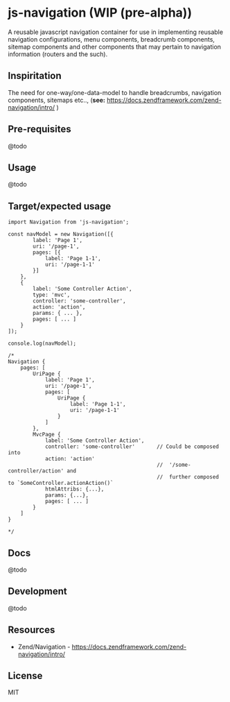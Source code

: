 # js-navigation (WIP (pre-alpha))
A reusable javascript navigation container for use in implementing reusable navigation configurations, 
menu components, breadcrumb components, sitemap components and other components that may pertain to navigation
information (routers and the such).

## Inspiritation
The need for one-way/one-data-model to handle breadcrumbs, navigation components, sitemaps etc..,
(**see:** https://docs.zendframework.com/zend-navigation/intro/ )

## Pre-requisites
@todo

## Usage
@todo

## Target/expected usage
```
import Navigation from 'js-navigation';

const navModel = new Navigation([{
        label: 'Page 1',
        uri: '/page-1', 
        pages: [{
            label: 'Page 1-1',
            uri: '/page-1-1'
        }]
    },
    {
        label: 'Some Controller Action',
        type: 'mvc',
        controller: 'some-controller',
        action: 'action',
        params: { ... },
        pages: [ ... ]
    }
]);

console.log(navModel);

/*
Navigation {
    pages: [
        UriPage {
            label: 'Page 1',
            uri: '/page-1',
            pages: [
                UriPage {
                    label: 'Page 1-1',
                    uri: '/page-1-1'
                }
            ]
        },
        MvcPage {
            label: 'Some Controller Action',
            controller: 'some-controller'       // Could be composed into 
            action: 'action'
                                                //  '/some-controller/action' and 
                                                //  further composed to `SomeController.actionAction()`
            htmlAttribs: {...},
            params: {...},
            pages: [ ... ]
        }
    ]
}

*/

```

## Docs
@todo 

## Development
@todo 

## Resources
- Zend/Navigation - https://docs.zendframework.com/zend-navigation/intro/

## License
MIT


